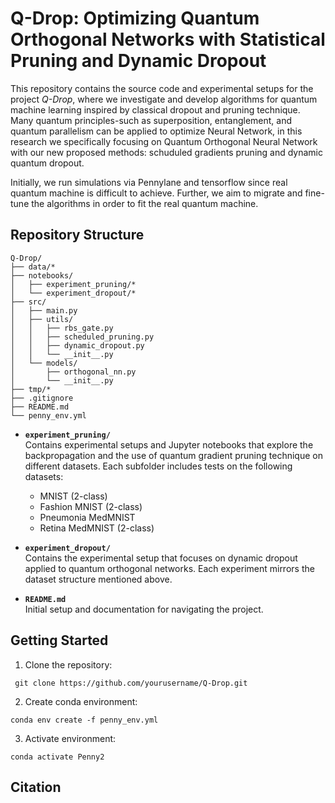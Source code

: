 # Q-Drop: Optimizing Quantum Orthogonal Networks with Statistical Pruning and Dynamic Dropout

This repository contains the source code and experimental setups for the project *Q-Drop*, where we investigate and develop algorithms for quantum machine learning inspired by classical dropout and pruning technique. Many quantum principles-such as superposition, entanglement, and quantum parallelism can be applied to optimize Neural Network, in this research we specifically focusing on Quantum Orthogonal Neural Network with our new proposed methods: schuduled gradients pruning and dynamic quantum dropout.

Initially, we run simulations via Pennylane and tensorflow since real quantum machine is difficult to achieve. Further, we aim to migrate and fine-tune the algorithms in order to fit the real quantum machine. 
## Repository Structure
```
Q-Drop/
├── data/*
├── notebooks/
│   ├── experiment_pruning/*
│   └── experiment_dropout/*
├── src/
│   ├── main.py
│   ├── utils/
│   │   ├── rbs_gate.py
│   │   ├── scheduled_pruning.py  
│   │   ├── dynamic_dropout.py   
│   │   └── __init__.py
│   └── models/
│       ├── orthogonal_nn.py
│       └── __init__.py
├── tmp/*
├── .gitignore
├── README.md
└── penny_env.yml
```

- **`experiment_pruning/`**  
  Contains experimental setups and Jupyter notebooks that explore the backpropagation and the use of quantum gradient pruning technique on different datasets. Each subfolder includes tests on the following datasets:
  - MNIST (2-class)
  - Fashion MNIST (2-class)
  - Pneumonia MedMNIST
  - Retina MedMNIST (2-class)

- **`experiment_dropout/`**  
  Contains the experimental setup that focuses on dynamic dropout applied to quantum orthogonal networks. Each experiment mirrors the dataset structure mentioned above.

- **`README.md`**  
  Initial setup and documentation for navigating the project.

## Getting Started

1. Clone the repository:
  ```
   git clone https://github.com/yourusername/Q-Drop.git
  ```
2. Create conda environment:
  ```
  conda env create -f penny_env.yml
  ```
3. Activate environment:
  ```
  conda activate Penny2
  ```
## Citation
```

```